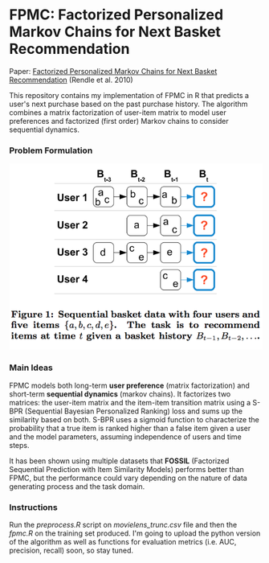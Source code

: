 # FPMC: Factorized Personalized Markov Chains for Next Basket Recommendation
Paper: [Factorized Personalized Markov Chains for Next Basket Recommendation](https://www.ismll.uni-hildesheim.de/pub/pdfs/RendleFreudenthaler2010-FPMC.pdf) (Rendle et al. 2010)

This repository contains my implementation of FPMC in R that predicts a user's next purchase based on the past purchase history. The algorithm combines a matrix factorization of user-item matrix to model user preferences and factorized (first order) Markov chains to consider sequential dynamics.

### Problem Formulation
![FPMC](/img/fpmc_model.png)

### Main Ideas
FPMC models both long-term **user preference** (matrix factorization) and short-term **sequential dynamics** (markov chains). It factorizes two matrices: the user-item matrix and the item-item transition matrix using a S-BPR (Sequential Bayesian Personalized Ranking) loss and sums up the similarity based on both. S-BPR uses a sigmoid function to characterize the probability that a true item is ranked higher than a false item given a user and the model parameters, assuming independence of users and time steps.

It has been shown using multiple datasets that **FOSSIL** (Factorized Sequential Prediction with Item Similarity Models) performs better than FPMC, but the performance could vary depending on the nature of data generating process and the task domain.

### Instructions
Run the *preprocess.R* script on *movielens_trunc.csv* file and then the *fpmc.R* on the training set produced. I'm going to upload the python version of the algorithm as well as functions for evaluation metrics (i.e. AUC, precision, recall) soon, so stay tuned.
